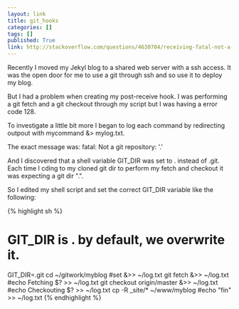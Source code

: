 ```yaml
---
layout: link
title: git_hooks
categories: []
tags: []
published: True
link: http://stackoverflow.com/questions/4630704/receiving-fatal-not-a-git-repository-when-attempting-to-remote-add-a-git-repo
---
```


Recently I moved my Jekyl blog to a shared web server with a ssh access.
It was the open door for me to use a git through ssh and so use it to deploy my blog.

But I had a problem when creating my post-receive hook.
I was performing a git fetch and a git checkout through my script but I was having a error code 128.

To investigate a little bit more I began to log each command by redirecting outpout with mycommand &> mylog.txt.

The exact message was: fatal: Not a git repository: '.'

And I discovered that a shell variable GIT_DIR was set to . instead of .git. Each time I cding to my cloned git dir to perform my fetch and checkout it was expecting a git dir ".".

So I edited my shell script and set the correct GIT_DIR variable like the following:

{% highlight sh %}
# GIT_DIR is . by default, we overwrite it.
GIT_DIR=.git
cd ~/gitwork/myblog
#set &>> ~/log.txt
git fetch &>> ~/log.txt
#echo Fetching $? >> ~/log.txt
git checkout origin/master &>> ~/log.txt
#echo Checkouting $? >> ~/log.txt
cp -R _site/* ~/www/myblog
#echo "fin" >> ~/log.txt
{% endhighlight %}
